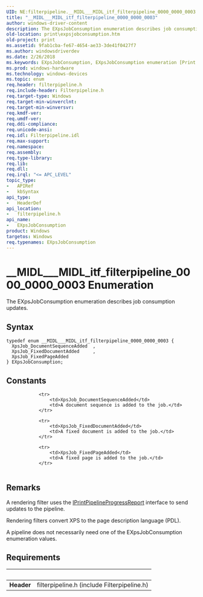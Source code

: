 ```yaml
---
UID: NE:filterpipeline.__MIDL___MIDL_itf_filterpipeline_0000_0000_0003
title: "__MIDL___MIDL_itf_filterpipeline_0000_0000_0003"
author: windows-driver-content
description: The EXpsJobConsumption enumeration describes job consumption updates.
old-location: print\expsjobconsumption.htm
old-project: print
ms.assetid: 9fab1cba-fe67-4654-ae33-3de41f0427f7
ms.author: windowsdriverdev
ms.date: 2/26/2018
ms.keywords: EXpsJobConsumption, EXpsJobConsumption enumeration [Print Devices], XpsJob_DocumentSequenceAdded, XpsJob_FixedDocumentAdded, XpsJob_FixedPageAdded, __MIDL___MIDL_itf_filterpipeline_0000_0000_0003, filterpipeline/EXpsJobConsumption, filterpipeline/XpsJob_DocumentSequenceAdded, filterpipeline/XpsJob_FixedDocumentAdded, filterpipeline/XpsJob_FixedPageAdded, filterpipeline_67998379-96d5-4e6f-abc3-602526b12276.xml, print.expsjobconsumption
ms.prod: windows-hardware
ms.technology: windows-devices
ms.topic: enum
req.header: filterpipeline.h
req.include-header: Filterpipeline.h
req.target-type: Windows
req.target-min-winverclnt: 
req.target-min-winversvr: 
req.kmdf-ver: 
req.umdf-ver: 
req.ddi-compliance: 
req.unicode-ansi: 
req.idl: Filterpipeline.idl
req.max-support: 
req.namespace: 
req.assembly: 
req.type-library: 
req.lib: 
req.dll: 
req.irql: "<= APC_LEVEL"
topic_type:
-	APIRef
-	kbSyntax
api_type:
-	HeaderDef
api_location:
-	filterpipeline.h
api_name:
-	EXpsJobConsumption
product: Windows
targetos: Windows
req.typenames: EXpsJobConsumption
---
```


# __MIDL___MIDL_itf_filterpipeline_0000_0000_0003 Enumeration
The EXpsJobConsumption enumeration describes job consumption updates.

## Syntax
```
typedef enum __MIDL___MIDL_itf_filterpipeline_0000_0000_0003 {
  XpsJob_DocumentSequenceAdded  ,
  XpsJob_FixedDocumentAdded     ,
  XpsJob_FixedPageAdded
} EXpsJobConsumption;
```

## Constants

<table>
            
                <tr>
                    <td>XpsJob_DocumentSequenceAdded</td>
                    <td>A document sequence is added to the job.</td>
                </tr>
            
                <tr>
                    <td>XpsJob_FixedDocumentAdded</td>
                    <td>A fixed document is added to the job.</td>
                </tr>
            
                <tr>
                    <td>XpsJob_FixedPageAdded</td>
                    <td>A fixed page is added to the job.</td>
                </tr>
</table>

## Remarks

A rendering filter uses the <a href="https://msdn.microsoft.com/library/windows/hardware/ff554314">IPrintPipelineProgressReport</a> interface to send updates to the pipeline. 

Rendering filters convert XPS to the page description language (PDL). 

A pipeline does not necessarily need one of the EXpsJobConsumption enumeration values.

## Requirements
| &nbsp; | &nbsp; |
| ---- |:---- |
| **Header** | filterpipeline.h (include Filterpipeline.h) |